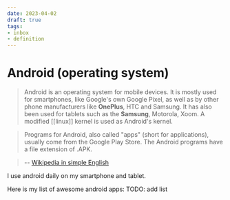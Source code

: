 ```yaml
---
date: 2023-04-02
draft: true
tags:
- inbox
- definition
---
```


# Android (operating system)

> Android is an operating system for mobile devices. It is mostly used for
> smartphones, like Google's own Google Pixel, as well as by other phone
> manufacturers like **OnePlus**, HTC and Samsung. It has also been used for
> tablets such as the **Samsung**, Motorola, Xoom. A modified
> [[linux]] kernel is used as Android's kernel.

> Programs for Android, also called "apps" (short for applications), usually
> come from the Google Play Store. The Android programs have a file extension of
> .APK.

> --
> [Wikipedia in simple English](<https://simple.wikipedia.org/wiki/Android_(operating_system)>)

I use android daily on my smartphone and tablet.

Here is my list of awesome android apps: TODO: add list